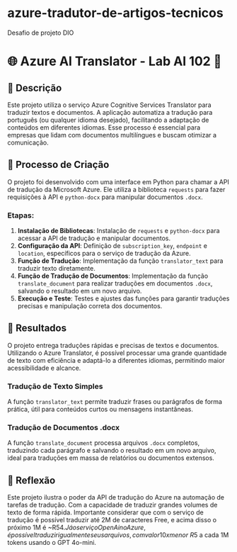 # azure-tradutor-de-artigos-tecnicos
Desafio de projeto DIO

# 🌐 Azure AI Translator - Lab AI 102 📝

## 📒 Descrição
Este projeto utiliza o serviço Azure Cognitive Services Translator para traduzir textos e documentos. A aplicação automatiza a tradução para português (ou qualquer idioma desejado), facilitando a adaptação de conteúdos em diferentes idiomas. Esse processo é essencial para empresas que lidam com documentos multilíngues e buscam otimizar a comunicação.

## 🧐 Processo de Criação
O projeto foi desenvolvido com uma interface em Python para chamar a API de tradução da Microsoft Azure. Ele utiliza a biblioteca `requests` para fazer requisições à API e `python-docx` para manipular documentos `.docx`.

### Etapas:
1. **Instalação de Bibliotecas**: Instalação de `requests` e `python-docx` para acessar a API de tradução e manipular documentos.
2. **Configuração da API**: Definição de `subscription_key`, `endpoint` e `location`, específicos para o serviço de tradução da Azure.
3. **Função de Tradução**: Implementação da função `translator_text` para traduzir texto diretamente.
4. **Função de Tradução de Documentos**: Implementação da função `translate_document` para realizar traduções em documentos `.docx`, salvando o resultado em um novo arquivo.
5. **Execução e Teste**: Testes e ajustes das funções para garantir traduções precisas e manipulação correta dos documentos.

## 🚀 Resultados
O projeto entrega traduções rápidas e precisas de textos e documentos. Utilizando o Azure Translator, é possível processar uma grande quantidade de texto com eficiência e adaptá-lo a diferentes idiomas, permitindo maior acessibilidade e alcance.

### Tradução de Texto Simples
A função `translator_text` permite traduzir frases ou parágrafos de forma prática, útil para conteúdos curtos ou mensagens instantâneas.

### Tradução de Documentos .docx
A função `translate_document` processa arquivos `.docx` completos, traduzindo cada parágrafo e salvando o resultado em um novo arquivo, ideal para traduções em massa de relatórios ou documentos extensos.

## 💭 Reflexão
Este projeto ilustra o poder da API de tradução do Azure na automação de tarefas de tradução. Com a capacidade de traduzir grandes volumes de texto de forma rápida.
Importante considerar que com o serviço de tradução é possível traduzir até 2M de caracteres Free, e acima disso o próximo 1M é ~R$54. Já o serviço OpenAi no Azure, é possível traduzir igualmente seus arquivos, com valor 10x menor ~R$5 a cada 1M tokens usando o GPT 4o-mini.
